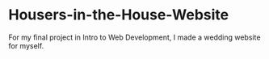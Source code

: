 # Housers-in-the-House-Website
For my final project in Intro to Web Development, I made a wedding website for myself.
